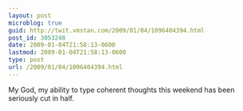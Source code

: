 ```yaml
---
layout: post
microblog: true
guid: http://twit.vmstan.com/2009/01/04/1096404394.html
post_id: 3053248
date: 2009-01-04T21:58:13-0600
lastmod: 2009-01-04T21:58:13-0600
type: post
url: /2009/01/04/1096404394.html
---
```

My God, my ability to type coherent thoughts this weekend has been seriously cut in half.

